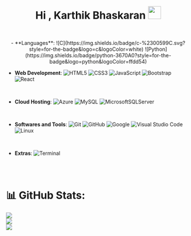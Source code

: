 <h1 align="center">
  <b>Hi , Karthik Bhaskaran </b
  ><img
    src="https://media.giphy.com/media/hvRJCLFzcasrR4ia7z/giphy.gif"
    width="35"
  />
</h1>

<br />

<p align="center">
  - **Languages**:
  ![C](https://img.shields.io/badge/c-%2300599C.svg?style=for-the-badge&logo=c&logoColor=white) 
  ![Python](https://img.shields.io/badge/python-3670A0?style=for-the-badge&logo=python&logoColor=ffdd54) 

  <br />

  - **Web Development**:
  ![HTML5](https://img.shields.io/badge/html5-%23E34F26.svg?style=for-the-badge&logo=html5&logoColor=white)
  ![CSS3](https://img.shields.io/badge/css3-%231572B6.svg?style=for-the-badge&logo=css3&logoColor=white)
  ![JavaScript](https://img.shields.io/badge/javascript-%23323330.svg?style=for-the-badge&logo=javascript&logoColor=%23F7DF1E)
  ![Bootstrap](https://img.shields.io/badge/bootstrap-%23563D7C.svg?style=for-the-badge&logo=bootstrap&logoColor=white)
  ![React](https://img.shields.io/badge/react-%2320232a.svg?style=for-the-badge&logo=react&logoColor=%2361DAFB)

  <br />

  - **Cloud Hosting**:
  ![Azure](https://img.shields.io/badge/azure-%230072C6.svg?style=for-the-badge&logo=azure-devops&logoColor=white)
  ![MySQL](https://img.shields.io/badge/mysql-%2300f.svg?style=for-the-badge&logo=mysql&logoColor=white)
  ![MicrosoftSQLServer](https://img.shields.io/badge/Microsoft%20SQL%20Sever-CC2927?style=for-the-badge&logo=microsoft%20sql%20server&logoColor=white)

  <br />

  - **Softwares and Tools**:
  ![Git](https://img.shields.io/badge/git-%23F05033.svg?style=for-the-badge&logo=git&logoColor=white)
  ![GitHub](https://img.shields.io/badge/github-%23121011.svg?style=for-the-badge&logo=github&logoColor=white)
  ![Google](https://img.shields.io/badge/google-%234285F4.svg?style=for-the-badge&logo=google&logoColor=white)
  ![Visual Studio
  Code](https://img.shields.io/badge/Visual%20Studio%20Code-0078d7.svg?style=for-the-badge&logo=visual-studio-code&logoColor=white)
  ![Linux](https://img.shields.io/badge/Linux-FCC624?style=for-the-badge&logo=linux&logoColor=black)

  <br />

  - **Extras**:
  ![Terminal](https://img.shields.io/badge/Terminal-%23054020?style=for-the-badge&logo=gnu-bash&logoColor=white)
</p>

<br />
<br />

# 📊 GitHub Stats:
![](https://github-readme-stats.vercel.app/api?username=KarthikBhaskaran22&theme=radical&hide_border=false&include_all_commits=true&count_private=false)<br />
![](https://github-readme-streak-stats.herokuapp.com/?user=KarthikBhaskaran22&theme=radical&hide_border=false)<br />
![](https://github-readme-stats.vercel.app/api/top-langs/?username=KarthikBhaskaran22&theme=radical&hide_border=false&include_all_commits=true&count_private=false&layout=compact)

